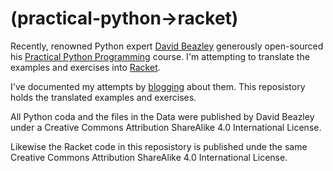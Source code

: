 # (practical-python->racket)

Recently, renowned Python expert [David Beazley](http://www.dabeaz.com) generously open-sourced his [Practical Python Programming](https://dabeaz-course.github.io/practical-python/) course. I'm attempting to translate the examples and exercises into [Racket](https://racket-lang.org).

I've documented my attempts by [blogging](https://peterwawood.blogspot.com) about them. This reposistory holds the translated examples and exercises.

All Python coda and the files in the Data were published by David Beazley under a Creative Commons Attribution ShareAlike 4.0 International License.

Likewise the Racket code in this reposistory is published unde the same Creative Commons Attribution ShareAlike 4.0 International License.

